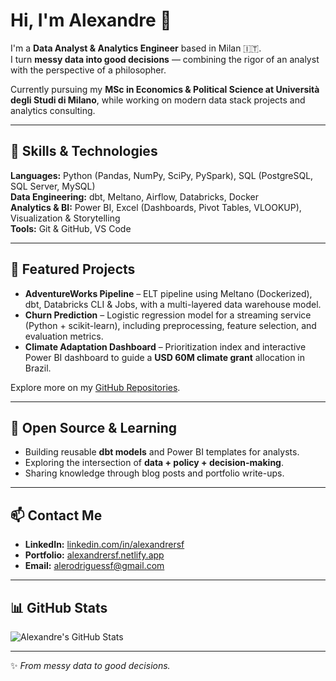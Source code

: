 # Hi, I'm Alexandre 👋  

I'm a **Data Analyst & Analytics Engineer** based in Milan 🇮🇹.  
I turn **messy data into good decisions** — combining the rigor of an analyst with the perspective of a philosopher.  

Currently pursuing my **MSc in Economics & Political Science at Università degli Studi di Milano**, while working on modern data stack projects and analytics consulting.  

---

## 🚀 Skills & Technologies  

**Languages:** Python (Pandas, NumPy, SciPy, PySpark), SQL (PostgreSQL, SQL Server, MySQL)  
**Data Engineering:** dbt, Meltano, Airflow, Databricks, Docker  
**Analytics & BI:** Power BI, Excel (Dashboards, Pivot Tables, VLOOKUP), Visualization & Storytelling  
**Tools:** Git & GitHub, VS Code  

---

## 🔨 Featured Projects  

- **AdventureWorks Pipeline** – ELT pipeline using Meltano (Dockerized), dbt, Databricks CLI & Jobs, with a multi-layered data warehouse model.  
- **Churn Prediction** – Logistic regression model for a streaming service (Python + scikit-learn), including preprocessing, feature selection, and evaluation metrics.  
- **Climate Adaptation Dashboard** – Prioritization index and interactive Power BI dashboard to guide a **USD 60M climate grant** allocation in Brazil.  

Explore more on my [GitHub Repositories](https://github.com/alerodriguessf).  

---

## 🌱 Open Source & Learning  

- Building reusable **dbt models** and Power BI templates for analysts.  
- Exploring the intersection of **data + policy + decision-making**.  
- Sharing knowledge through blog posts and portfolio write-ups.  

---

## 📫 Contact Me  

- **LinkedIn:** [linkedin.com/in/alexandrersf](https://www.linkedin.com/in/alexandrersf)  
- **Portfolio:** [alexandrersf.netlify.app](https://alexandrersf.netlify.app)  
- **Email:** alerodriguessf@gmail.com  

---

## 📊 GitHub Stats  

![Alexandre's GitHub Stats](https://github-readme-stats.vercel.app/api?username=alerodriguessf&show_icons=true&theme=tokyonight)  

---
✨ *From messy data to good decisions.*
